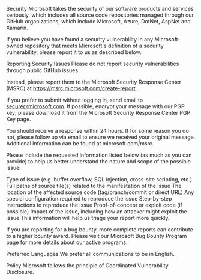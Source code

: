 Security
Microsoft takes the security of our software products and services seriously, which includes all source code repositories managed through our GitHub organizations, which include Microsoft, Azure, DotNet, AspNet and Xamarin.

If you believe you have found a security vulnerability in any Microsoft-owned repository that meets Microsoft's definition of a security vulnerability, please report it to us as described below.

Reporting Security Issues
Please do not report security vulnerabilities through public GitHub issues.

Instead, please report them to the Microsoft Security Response Center (MSRC) at https://msrc.microsoft.com/create-report.

If you prefer to submit without logging in, send email to secure@microsoft.com. If possible, encrypt your message with our PGP key; please download it from the Microsoft Security Response Center PGP Key page.

You should receive a response within 24 hours. If for some reason you do not, please follow up via email to ensure we received your original message. Additional information can be found at microsoft.com/msrc.

Please include the requested information listed below (as much as you can provide) to help us better understand the nature and scope of the possible issue:

Type of issue (e.g. buffer overflow, SQL injection, cross-site scripting, etc.)
Full paths of source file(s) related to the manifestation of the issue
The location of the affected source code (tag/branch/commit or direct URL)
Any special configuration required to reproduce the issue
Step-by-step instructions to reproduce the issue
Proof-of-concept or exploit code (if possible)
Impact of the issue, including how an attacker might exploit the issue
This information will help us triage your report more quickly.

If you are reporting for a bug bounty, more complete reports can contribute to a higher bounty award. Please visit our Microsoft Bug Bounty Program page for more details about our active programs.

Preferred Languages
We prefer all communications to be in English.

Policy
Microsoft follows the principle of Coordinated Vulnerability Disclosure.
